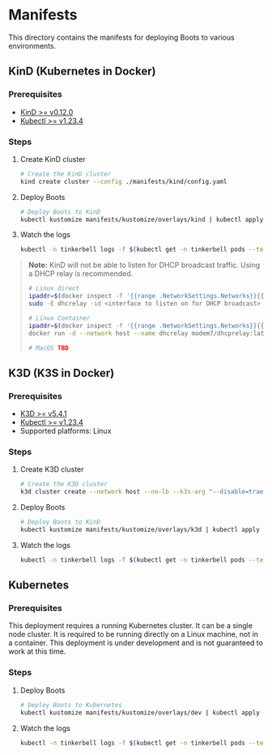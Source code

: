 # Manifests

This directory contains the manifests for deploying Boots to various environments.

## KinD (Kubernetes in Docker)

### Prerequisites

- [KinD >= v0.12.0](https://kind.sigs.k8s.io/docs/user/quick-start#installation)
- [Kubectl >= v1.23.4](https://www.downloadkubernetes.com/)

### Steps

1. Create KinD cluster

   ```bash
   # Create the KinD cluster
   kind create cluster --config ./manifests/kind/config.yaml
   ```

2. Deploy Boots

   ```bash
   # Deploy Boots to KinD
   kubectl kustomize manifests/kustomize/overlays/kind | kubectl apply -f -
   ```

3. Watch the logs

   ```bash
   kubectl -n tinkerbell logs -f $(kubectl get -n tinkerbell pods --template '{{range .items}}{{.metadata.name}}{{end}}' --selector=app=tinkerbell-boots)
   ```

> **Note:** KinD will not be able to listen for DHCP broadcast traffic. Using a DHCP relay is recommended.
>
> ```bash
> # Linux direct
> ipaddr=$(docker inspect -f '{{range .NetworkSettings.Networks}}{{.IPAddress}}{{end}}' kind-control-plane)
> sudo -E dhcrelay -id <interface to listen on for DHCP broadcast>  -iu $(ip -o route get ${ipaddr} | cut -d" " -f3) -d ${ipaddr}
>
> # Linux Container
> ipaddr=$(docker inspect -f '{{range .NetworkSettings.Networks}}{{.IPAddress}}{{end}}' kind-control-plane)
> docker run -d --network host --name dhcrelay modem7/dhcprelay:latest -id <interface to listen on for DHCP broadcast>  -iu $(ip -o route get ${ipaddr} | cut -d" " -f3) -d ${ipaddr}
>
> # MacOS TBD
> ```

## K3D (K3S in Docker)

### Prerequisites

- [K3D >= v5.4.1](https://k3d.io/v5.4.1/#installation)
- [Kubectl >= v1.23.4](https://www.downloadkubernetes.com/)
- Supported platforms: Linux

### Steps

1. Create K3D cluster

   ```bash
   # Create the K3D cluster
   k3d cluster create --network host --no-lb --k3s-arg "--disable=traefik"
   ```

2. Deploy Boots

   ```bash
   # Deploy Boots to KinD
   kubectl kustomize manifests/kustomize/overlays/k3d | kubectl apply -f -
   ```

3. Watch the logs

   ```bash
   kubectl -n tinkerbell logs -f $(kubectl get -n tinkerbell pods --template '{{range .items}}{{.metadata.name}}{{end}}' --selector=app=tinkerbell-boots)
   ```

## Kubernetes

### Prerequisites

This deployment requires a running Kubernetes cluster. It can be a single node cluster. It is required to be running directly on a Linux machine, not in a container.
This deployment is under development and is not guaranteed to work at this time.

### Steps

1. Deploy Boots

   ```bash
   # Deploy Boots to Kubernetes
   kubectl kustomize manifests/kustomize/overlays/dev | kubectl apply -f -
   ```

2. Watch the logs

   ```bash
   kubectl -n tinkerbell logs -f $(kubectl get -n tinkerbell pods --template '{{range .items}}{{.metadata.name}}{{end}}' --selector=app=tinkerbell-boots)
   ```
